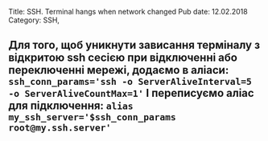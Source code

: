 Title: SSH. Terminal hangs when network changed
Pub date: 12.02.2018
Category: SSH, 

**Для того, щоб уникнути зависання терміналу з відкритою ssh сесією при відключенні або переключенні мережі, додаємо в аліаси:**
`ssh_conn_params='ssh -o ServerAliveInterval=5 -o ServerAliveCountMax=1'`
**І переписуємо аліас для підключення:**
`alias my_ssh_server='$ssh_conn_params root@my.ssh.server'`
-----